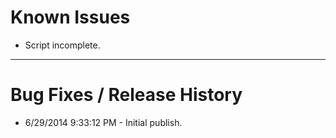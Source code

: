 # Known Issues #
- Script incomplete.

----------
# Bug Fixes / Release History #

- 6/29/2014 9:33:12 PM - Initial publish.